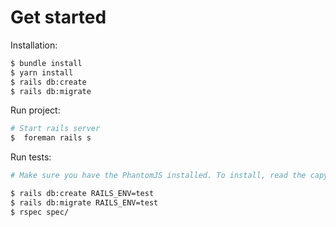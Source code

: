 # Get started

Installation:
```sh
$ bundle install
$ yarn install
$ rails db:create
$ rails db:migrate
```

Run project:

```sh
# Start rails server
$  foreman rails s
```

Run tests:

```sh
# Make sure you have the PhantomJS installed. To install, read the capybara documentation: https://github.com/teampoltergeist/poltergeist#installing-phantomjs

$ rails db:create RAILS_ENV=test
$ rails db:migrate RAILS_ENV=test
$ rspec spec/
```
